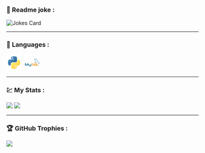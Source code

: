 ### :turtle: Readme joke :
![Jokes Card](https://readme-jokes.vercel.app/api?hideBorder)

---

### :tractor: Languages :
<div>
  <img src="https://github.com/devicons/devicon/blob/master/icons/python/python-original.svg" title="Python" alt="Python" width="40" height="40"/>&nbsp;
  <img src="https://github.com/devicons/devicon/blob/master/icons/mysql/mysql-original-wordmark.svg" title="Mysql" alt="Mysql" width="40" height="40"/>&nbsp;
<!--  <img src="https://github.com/devicons/devicon/blob/master/icons/r/r-original.svg" title="R" alt="R" width="40" height="40"/>&nbsp; -->
 <!-- <img src="https://github.com/devicons/devicon/blob/master/icons/latex/latex-original.svg" title="Latex" alt="Latex" width="40" height="40"/>&nbsp; -->
</div>

---

### :chart: My Stats :
<!-- [![GitHub Streak](http://github-readme-streak-stats.herokuapp.com?user=Husted42&hide_border=true&theme=dark&card_width=700&fire=08EB00&ring=08EB00&currStreakLabel=08EB00)](https://git.io/streak-stats) -->
<!-- [![Top Langs](https://github-readme-stats.vercel.app/api/top-langs/?username=Husted42&theme=dark&layout=donut&hide_border=true)](https://github.com/anuraghazra/github-readme-stats) -->
<p align="left">
  <img height="50%" width="auto" src ="https://github-readme-stats.vercel.app/api?username=Husted42&show_icons=true&count_private=true&theme=chartreuse-dark&hide_border=true&hide=issues,contribs&bg_color=00000000">
  <img height="50%" width="auto" src ="https://github-readme-stats.vercel.app/api/top-langs/?username=Husted42&layout=compact&hide_border=true&theme=chartreuse-dark&bg_color=00000000&langs_count=6&hide=jupyter%20notebook,tex,css,php&exclude_repo=Pacman-AI">
</p>

---
### 🏆 GitHub Trophies :
![](https://github-profile-trophy.vercel.app/?username=Husted42&theme=matrix&no-frame=false&no-frame=True&no-bg=true&margin-w=4&&rank=SSS,SS,S,AAA,AA,A,B,C)
